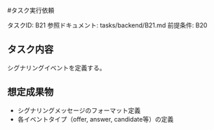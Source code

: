 #タスク実行依頼

タスクID: B21
参照ドキュメント: tasks/backend/B21.md
前提条件: B20

## タスク内容

シグナリングイベントを定義する。

## 想定成果物

- シグナリングメッセージのフォーマット定義
- 各イベントタイプ（offer, answer, candidate等）の定義 